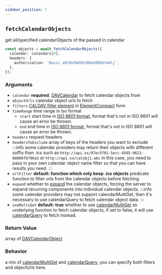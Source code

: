 ```yaml
---
sidebar_position: 7
---
```


## `fetchCalendarObjects`

get all/specified calendarObjects of the passed in calendar

```ts
const objects = await fetchCalendarObjects({
  calendar: calendars[0],
  headers: {
    authorization: 'Basic x0C9uFWd9Vz8OwS0DEAtkAlj',
  },
});
```

### Arguments

- `calendar` **required**, [DAVCalendar](../types/DAVCalendar.md) to fetch calendar objects from
- `objectUrls` calendar object urls to fetch
- `filters` [CALDAV filter element](https://datatracker.ietf.org/doc/html/rfc4791#section-9.7) in [ElementCompact](../types/ElementCompact.md) form
- `timeRange` time range in iso format
  - `start` start time in [ISO 8601 format](https://en.wikipedia.org/wiki/ISO_8601), format that's not in ISO 8601 will cause an error be thrown.
  - `end` end time in [ISO 8601 format](https://en.wikipedia.org/wiki/ISO_8601), format that's not in ISO 8601 will cause an error be thrown.
- `headers` request headers
- `headersToExclude` array of keys of the headers you want to exclude
  :::info
  some calendar providers may return their objects with different suffix than .ics such as `http://api.xx/97ec5f81-5ecc-4505-9621-08806f6796a3` or `http://api.xx/calobj1.abc`
  in this case, you need to pass in your own calendar object name filter so that you can have results you need.
  :::
- `urlFilter` **default: function which only keep .ics objects** predicate function to filter urls from the calendar objects before fetching
- `expand` whether to [expand](https://datatracker.ietf.org/doc/html/rfc4791#section-9.6.5) the calendar objects, forcing the server to expand recurring components into individual calendar objects.
  :::info
  some calendar providers may not support calendarMultiGet, then it's necessary to use calendarQuery to fetch calendar object data.
  :::
- `useMultiGet` **default: true** whether to use [calendarMultiGet](./calendarMultiGet.md) as underlying function to fetch calendar objects, if set to false, it will use [calendarQuery](./calendarQuery.md) to fetch instead.

### Return Value

array of [DAVCalendarObject](../types/DAVCalendarObject.md)

### Behavior

a mix of [calendarMultiGet](calendarMultiGet.md) and [calendarQuery](calendarQuery.md), you can specify both filters and objectUrls here.
